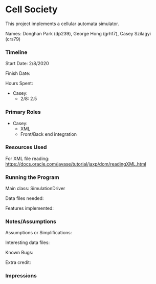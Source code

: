 Cell Society
====

This project implements a cellular automata simulator.

Names: Donghan Park (dp239), George Hong (grh17), Casey Szilagyi (crs79)

### Timeline

Start Date: 2/8/2020

Finish Date: 

Hours Spent:

- Casey:
    - 2/8: 2.5

### Primary Roles
- Casey:
    - XML
    - Front/Back end integration

### Resources Used

For XML file reading: https://docs.oracle.com/javase/tutorial/jaxp/dom/readingXML.html

### Running the Program

Main class: SimulationDriver

Data files needed: 

Features implemented:



### Notes/Assumptions

Assumptions or Simplifications:

Interesting data files:

Known Bugs:

Extra credit:


### Impressions

